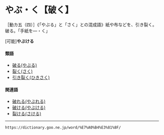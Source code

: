 # やぶ・く【破く】

［動カ五（四）］《「やぶる」と「さく」との混成語》紙や布などを、引き裂く。破る。「手紙を―・く」

\[可能\]**やぶける**

#### 類語

-   [破る(やぶる)](https://dictionary.goo.ne.jp/word/%E7%A0%B4%E3%82%8B_%28%E3%82%84%E3%81%B6%E3%82%8B%29/#jn-222533)
-   [裂く(さく)](https://dictionary.goo.ne.jp/word/%E8%A3%82%E3%81%8F/#jn-86848)
-   [引き裂く(ひきさく)](https://dictionary.goo.ne.jp/word/%E5%BC%95%E8%A3%82%E3%81%8F/#jn-183729)

#### 関連語

-   [破れる(やぶれる)](https://dictionary.goo.ne.jp/word/%E7%A0%B4%E3%82%8C%E3%82%8B_%28%E3%82%84%E3%81%B6%E3%82%8C%E3%82%8B%29/#jn-222544)
-   [破ける(やぶける)](https://dictionary.goo.ne.jp/word/%E7%A0%B4%E3%81%91%E3%82%8B/#jn-222499)
-   [裂ける(さける)](https://dictionary.goo.ne.jp/word/%E8%A3%82%E3%81%91%E3%82%8B/#jn-87350)

---
`https://dictionary.goo.ne.jp/word/%E7%A0%B4%E3%81%8F/`